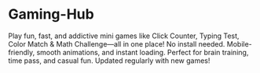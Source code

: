 # Gaming-Hub
Play fun, fast, and addictive mini games like Click Counter, Typing Test, Color Match &amp; Math Challenge—all in one place! No install needed. Mobile-friendly, smooth animations, and instant loading. Perfect for brain training, time pass, and casual fun. Updated regularly with new games!
